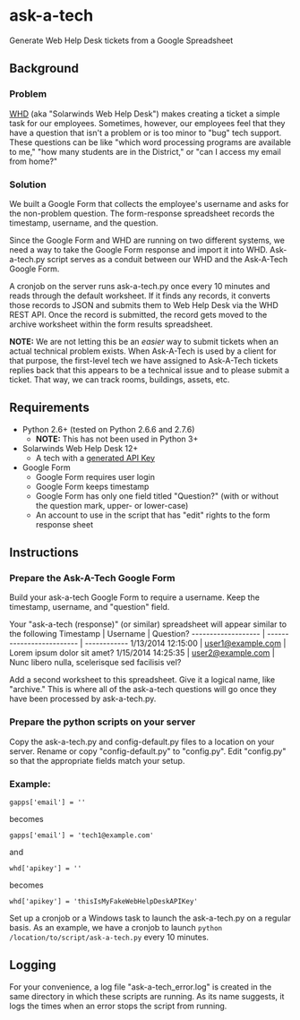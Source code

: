 ask-a-tech
==========

Generate Web Help Desk tickets from a Google Spreadsheet

Background
----------

### Problem
[WHD](http://webhelpdesk.com/ "Solarwinds Web Help Desk") (aka "Solarwinds Web Help Desk") makes
creating a ticket
 a simple
task for our employees. Sometimes, however, our employees feel that they have a question that isn't a problem or is too
minor to "bug" tech support. These questions can be like "which word processing programs are available to me," "how many
students are in the District," or "can I access my email from home?"

### Solution
We built a Google Form that collects the employee's username and asks for the non-problem question. The form-response
spreadsheet records the timestamp, username, and the question.

Since the Google Form and WHD are running on two different systems, we need a way to take the Google Form
response and import it into WHD. Ask-a-tech.py script serves as a conduit between our WHD and the Ask-A-Tech Google
Form.

A cronjob on the server runs ask-a-tech.py once every 10 minutes and reads through the default worksheet. If it finds
 any records, it converts those records to JSON and submits them to Web Help Desk via the WHD REST API. Once the
 record is submitted, the record gets moved to the archive worksheet within the form results spreadsheet.

**NOTE:** We are not letting this be an *easier* way to submit tickets when an actual technical problem exists. When
Ask-A-Tech is used by a client for that purpose, the first-level tech we have assigned to Ask-A-Tech tickets replies
back that this appears to be a technical issue and to please submit a ticket. That way, we can track rooms,
buildings, assets, etc.

Requirements
------------
* Python 2.6+ (tested on Python 2.6.6 and 2.7.6)
    * **NOTE:** This has not been used in Python 3+
* Solarwinds Web Help Desk 12+
    * A tech with a [generated API Key](http://www.webhelpdesk.com/api/#auth "How-to generate an API Key in WHD")
* Google Form
    * Google Form requires user login
    * Google Form keeps timestamp
    * Google Form has only one field titled "Question?" (with or without the question mark, upper- or lower-case)
    * An account to use in the script that has "edit" rights to the form response sheet

Instructions
------------
### Prepare the Ask-A-Tech Google Form ###
Build your ask-a-tech Google Form to require a username. Keep the timestamp, username, and "question" field.

Your "ask-a-tech (response)" (or similar) spreadsheet will appear similar to the following
Timestamp |	Username | Question?
------------------- | ------------------------- | ------------
1/13/2014 12:15:00  |	user1@example.com		|   Lorem ipsum dolor sit amet?
1/15/2014 14:25:35	|	user2@example.com		|	Nunc libero nulla, scelerisque sed facilisis vel?

Add a second worksheet to this spreadsheet. Give it a logical name, like "archive." This is where all of the
ask-a-tech questions will go once they have been processed by ask-a-tech.py.

### Prepare the python scripts on your server ###
Copy the ask-a-tech.py and config-default.py files to a location on your server. Rename or copy "config-default.py" to
"config.py". Edit "config.py" so that the appropriate fields match your setup.
### Example:
    gapps['email'] = ''
becomes

    gapps['email'] = 'tech1@example.com'
and

    whd['apikey'] = ''
becomes

    whd['apikey'] = 'thisIsMyFakeWebHelpDeskAPIKey'

Set up a cronjob or a Windows task to launch the ask-a-tech.py on a regular basis. As an example,
we have a cronjob to launch `python /location/to/script/ask-a-tech.py` every 10 minutes.

Logging
-------
For your convenience, a log file "ask-a-tech_error.log" is created in the same directory in which these scripts are
running. As its name suggests, it logs the times when an error stops the script from running.